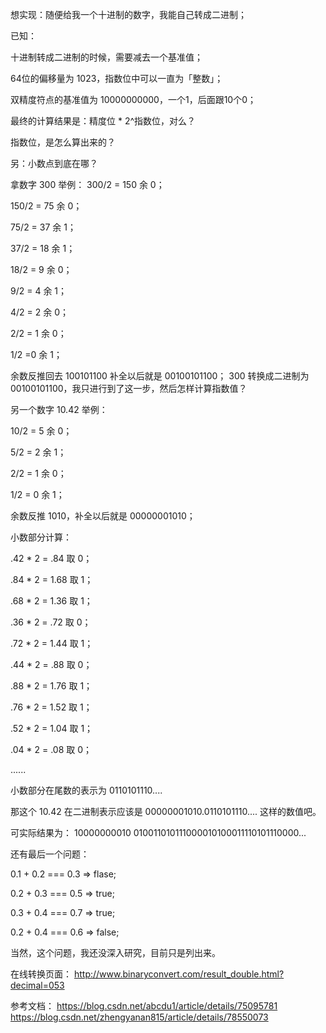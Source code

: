 
想实现：随便给我一个十进制的数字，我能自己转成二进制；

已知：

十进制转成二进制的时候，需要减去一个基准值；

64位的偏移量为 1023，指数位中可以一直为「整数」；


双精度符点的基准值为 10000000000，一个1，后面跟10个0；





最终的计算结果是：精度位 * 2^指数位，对么？




指数位，是怎么算出来的？


另：小数点到底在哪？



拿数字 300 举例：
300/2 = 150  余 0；

150/2  = 75    余 0；

75/2    = 37    余 1；

37/2    = 18     余 1；

18/2     = 9     余 0；

9/2       = 4     余 1；

4/2       = 2     余 0；

2/2       = 1      余 0；

1/2        =0      余 1；



余数反推回去 100101100 补全以后就是  00100101100；
300 转换成二进制为 00100101100，我只进行到了这一步，然后怎样计算指数值？




另一个数字 10.42 举例：

10/2  = 5  余 0；

5/2    = 2 余 1；

2/2   = 1 余 0；

1/2    = 0 余 1；

余数反推 1010，补全以后就是 00000001010；



小数部分计算：

.42 * 2 = .84    取 0；

.84 * 2 = 1.68  取 1；

.68 * 2 = 1.36  取 1；

.36 * 2 = .72    取 0；

.72 * 2  = 1.44  取 1；

.44 * 2  = .88   取 0；

.88 * 2 = 1.76 取 1；

.76  * 2 = 1.52 取 1；

.52 * 2 = 1.04  取 1；

.04 * 2 = .08  取 0；

......

小数部分在尾数的表示为 0110101110....




那这个 10.42 在二进制表示应该是 00000001010.0110101110....
这样的数值吧。


可实际结果为：
10000000010  010011010111000010100011110101110000...






还有最后一个问题：

0.1 + 0.2 === 0.3 => flase;

0.2 + 0.3 === 0.5 => true;

0.3 + 0.4 === 0.7 => true;

0.2 + 0.4 === 0.6 => false;

当然，这个问题，我还没深入研究，目前只是列出来。



在线转换页面：
http://www.binaryconvert.com/result_double.html?decimal=053


参考文档：
https://blog.csdn.net/abcdu1/article/details/75095781
https://blog.csdn.net/zhengyanan815/article/details/78550073


